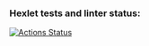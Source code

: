 ### Hexlet tests and linter status:
[![Actions Status](https://github.com/maddclif24/python-project-lvl2/workflows/hexlet-check/badge.svg)](https://github.com/maddclif24/python-project-lvl2/actions)